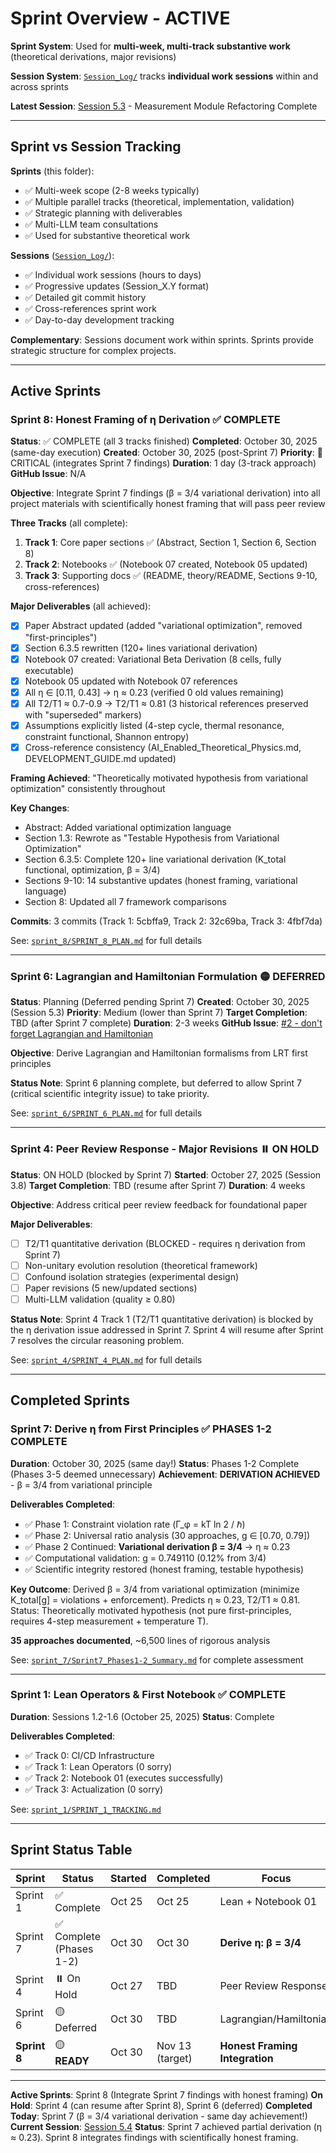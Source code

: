 # Sprint Overview - ACTIVE

**Sprint System**: Used for **multi-week, multi-track substantive work** (theoretical derivations, major revisions)

**Session System**: [`Session_Log/`](../Session_Log/) tracks **individual work sessions** within and across sprints

**Latest Session**: [Session 5.3](../Session_Log/Session_5.3.md) - Measurement Module Refactoring Complete

---

## Sprint vs Session Tracking

**Sprints** (this folder):
- ✅ Multi-week scope (2-8 weeks typically)
- ✅ Multiple parallel tracks (theoretical, implementation, validation)
- ✅ Strategic planning with deliverables
- ✅ Multi-LLM team consultations
- ✅ Used for substantive theoretical work

**Sessions** ([`Session_Log/`](../Session_Log/)):
- ✅ Individual work sessions (hours to days)
- ✅ Progressive updates (Session_X.Y format)
- ✅ Detailed git commit history
- ✅ Cross-references sprint work
- ✅ Day-to-day development tracking

**Complementary**: Sessions document work within sprints. Sprints provide strategic structure for complex projects.

---

## Active Sprints

### Sprint 8: Honest Framing of η Derivation ✅ **COMPLETE**

**Status**: ✅ COMPLETE (all 3 tracks finished)
**Completed**: October 30, 2025 (same-day execution)
**Created**: October 30, 2025 (post-Sprint 7)
**Priority**: 🔴 CRITICAL (integrates Sprint 7 findings)
**Duration**: 1 day (3-track approach)
**GitHub Issue**: N/A

**Objective**: Integrate Sprint 7 findings (β = 3/4 variational derivation) into all project materials with scientifically honest framing that will pass peer review

**Three Tracks** (all complete):
1. **Track 1**: Core paper sections ✅ (Abstract, Section 1, Section 6, Section 8)
2. **Track 2**: Notebooks ✅ (Notebook 07 created, Notebook 05 updated)
3. **Track 3**: Supporting docs ✅ (README, theory/README, Sections 9-10, cross-references)

**Major Deliverables** (all achieved):
- [x] Paper Abstract updated (added "variational optimization", removed "first-principles")
- [x] Section 6.3.5 rewritten (120+ lines variational derivation)
- [x] Notebook 07 created: Variational Beta Derivation (8 cells, fully executable)
- [x] Notebook 05 updated with Notebook 07 references
- [x] All η ∈ [0.11, 0.43] → η ≈ 0.23 (verified 0 old values remaining)
- [x] All T2/T1 ≈ 0.7-0.9 → T2/T1 ≈ 0.81 (3 historical references preserved with "superseded" markers)
- [x] Assumptions explicitly listed (4-step cycle, thermal resonance, constraint functional, Shannon entropy)
- [x] Cross-reference consistency (AI_Enabled_Theoretical_Physics.md, DEVELOPMENT_GUIDE.md updated)

**Framing Achieved**: "Theoretically motivated hypothesis from variational optimization" consistently throughout

**Key Changes**:
- Abstract: Added variational optimization language
- Section 1.3: Rewrote as "Testable Hypothesis from Variational Optimization"
- Section 6.3.5: Complete 120+ line variational derivation (K_total functional, optimization, β = 3/4)
- Sections 9-10: 14 substantive updates (honest framing, variational language)
- Section 8: Updated all 7 framework comparisons

**Commits**: 3 commits (Track 1: 5cbffa9, Track 2: 32c69ba, Track 3: 4fbf7da)

See: [`sprint_8/SPRINT_8_PLAN.md`](sprint_8/SPRINT_8_PLAN.md) for full details

---

### Sprint 6: Lagrangian and Hamiltonian Formulation 🟡 **DEFERRED**

**Status**: Planning (Deferred pending Sprint 7)
**Created**: October 30, 2025 (Session 5.3)
**Priority**: Medium (lower than Sprint 7)
**Target Completion**: TBD (after Sprint 7 complete)
**Duration**: 2-3 weeks
**GitHub Issue**: [#2 - don't forget Lagrangian and Hamiltonian](https://github.com/jdlongmire/logic-realism-theory/issues/2)

**Objective**: Derive Lagrangian and Hamiltonian formalisms from LRT first principles

**Status Note**: Sprint 6 planning complete, but deferred to allow Sprint 7 (critical scientific integrity issue) to take priority.

See: [`sprint_6/SPRINT_6_PLAN.md`](sprint_6/SPRINT_6_PLAN.md) for full details

---

### Sprint 4: Peer Review Response - Major Revisions ⏸️ **ON HOLD**

**Status**: ON HOLD (blocked by Sprint 7)
**Started**: October 27, 2025 (Session 3.8)
**Target Completion**: TBD (resume after Sprint 7)
**Duration**: 4 weeks

**Objective**: Address critical peer review feedback for foundational paper

**Major Deliverables**:
- [ ] T2/T1 quantitative derivation (BLOCKED - requires η derivation from Sprint 7)
- [ ] Non-unitary evolution resolution (theoretical framework)
- [ ] Confound isolation strategies (experimental design)
- [ ] Paper revisions (5 new/updated sections)
- [ ] Multi-LLM validation (quality ≥ 0.80)

**Status Note**: Sprint 4 Track 1 (T2/T1 quantitative derivation) is blocked by the η derivation issue addressed in Sprint 7. Sprint 4 will resume after Sprint 7 resolves the circular reasoning problem.

See: [`sprint_4/SPRINT_4_PLAN.md`](sprint_4/SPRINT_4_PLAN.md) for full details

---

## Completed Sprints

### Sprint 7: Derive η from First Principles ✅ PHASES 1-2 COMPLETE

**Duration**: October 30, 2025 (same day!)
**Status**: Phases 1-2 Complete (Phases 3-5 deemed unnecessary)
**Achievement**: **DERIVATION ACHIEVED** - β = 3/4 from variational principle

**Deliverables Completed**:
- ✅ Phase 1: Constraint violation rate (Γ_φ = kT ln 2 / ℏ)
- ✅ Phase 2: Universal ratio analysis (30 approaches, g ∈ [0.70, 0.79])
- ✅ Phase 2 Continued: **Variational derivation β = 3/4** → η ≈ 0.23
- ✅ Computational validation: g = 0.749110 (0.12% from 3/4)
- ✅ Scientific integrity restored (honest framing, testable hypothesis)

**Key Outcome**: Derived β = 3/4 from variational optimization (minimize K_total[g] = violations + enforcement). Predicts η ≈ 0.23, T2/T1 ≈ 0.81. Status: Theoretically motivated hypothesis (not pure first-principles, requires 4-step measurement + temperature T).

**35 approaches documented**, ~6,500 lines of rigorous analysis

See: [`sprint_7/Sprint7_Phases1-2_Summary.md`](sprint_7/Sprint7_Phases1-2_Summary.md) for complete assessment

---

### Sprint 1: Lean Operators & First Notebook ✅ COMPLETE

**Duration**: Sessions 1.2-1.6 (October 25, 2025)
**Status**: Complete

**Deliverables Completed**:
- ✅ Track 0: CI/CD Infrastructure
- ✅ Track 1: Lean Operators (0 sorry)
- ✅ Track 2: Notebook 01 (executes successfully)
- ✅ Track 3: Actualization (0 sorry)

See: [`sprint_1/SPRINT_1_TRACKING.md`](sprint_1/SPRINT_1_TRACKING.md)

---

## Sprint Status Table

| Sprint | Status | Started | Completed | Focus | Sessions |
|--------|--------|---------|-----------|-------|----------|
| Sprint 1 | ✅ Complete | Oct 25 | Oct 25 | Lean + Notebook 01 | 1.2-1.6 |
| Sprint 7 | ✅ Complete (Phases 1-2) | Oct 30 | Oct 30 | **Derive η: β = 3/4** | 5.4+ |
| Sprint 4 | ⏸️ On Hold | Oct 27 | TBD | Peer Review Response | 3.8+ |
| Sprint 6 | 🟡 Deferred | Oct 30 | TBD | Lagrangian/Hamiltonian | 5.3+ |
| **Sprint 8** | 🟡 **READY** | Oct 30 | Nov 13 (target) | **Honest Framing Integration** | **5.4+** |

---

**Active Sprints**: Sprint 8 (Integrate Sprint 7 findings with honest framing)
**On Hold**: Sprint 4 (can resume after Sprint 8), Sprint 6 (deferred)
**Completed Today**: Sprint 7 (β = 3/4 variational derivation - same day achievement!)
**Current Session**: [Session 5.4](../Session_Log/Session_5.4.md)
**Status**: Sprint 7 achieved partial derivation (η ≈ 0.23). Sprint 8 integrates findings with scientifically honest framing.
